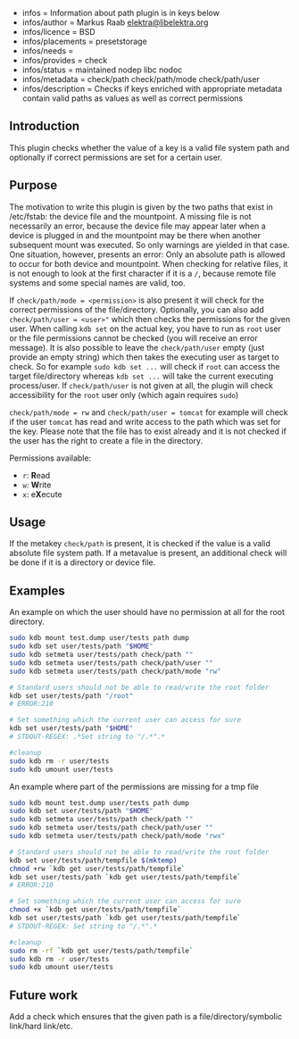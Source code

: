 - infos = Information about path plugin is in keys below
- infos/author = Markus Raab <elektra@libelektra.org>
- infos/licence = BSD
- infos/placements = presetstorage
- infos/needs =
- infos/provides = check
- infos/status = maintained nodep libc nodoc
- infos/metadata = check/path check/path/mode check/path/user
- infos/description = Checks if keys enriched with appropriate metadata contain valid paths as values as well
as correct permissions

## Introduction

This plugin checks whether the value of a key is a valid file system path and optionally if
correct permissions are set for a certain user.

## Purpose

The motivation to write this plugin is given by the two paths that exist
in /etc/fstab: the device file and the mountpoint. A missing file is
not necessarily an error, because the device file may appear later when
a device is plugged in and the mountpoint may be there when another
subsequent mount was executed. So only warnings are yielded in that
case. One situation, however, presents an error: Only an absolute path
is allowed to occur for both device and mountpoint. When checking for
relative files, it is not enough to look at the first character if it is
a `/`, because remote file systems and some special names are valid, too.

If `check/path/mode = <permission>` is also present it will check for the correct permissions
of the file/directory. Optionally, you can also add `check/path/user = <user>"` which then checks the permissions
for the given user. When calling `kdb set` on the actual key, you have to run as `root` user
or the file permissions cannot be checked (you will receive an error message). It is also possible to leave the
`check/path/user` empty (just provide an empty string) which then takes the executing user as target to check.
So for example `sudo kdb set ...` will check if `root` can access the target file/directory whereas `kdb set ...`
will take the current executing process/user. If `check/path/user` is not given at all, the plugin
will check accessibility for the `root` user only (which again requires `sudo`)

 `check/path/mode = rw` and `check/path/user = tomcat` for example will check if the user
`tomcat` has read and write access to the path which was set for the key. Please note that the file has to exist already
and it is not checked if the user has the right to create a file in the directory.

 Permissions available:
 - `r`: **R**ead
 - `w`: **W**rite
 - `x`: e**X**ecute

## Usage

If the metakey `check/path` is present, it is checked if the value is a
valid absolute file system path. If a metavalue is present, an additional
check will be done if it is a directory or device file.

## Examples

An example on which the user should have no permission at all for the root directory.
```sh
sudo kdb mount test.dump user/tests path dump
sudo kdb set user/tests/path "$HOME"
sudo kdb setmeta user/tests/path check/path ""
sudo kdb setmeta user/tests/path check/path/user ""
sudo kdb setmeta user/tests/path check/path/mode "rw"

# Standard users should not be able to read/write the root folder
kdb set user/tests/path "/root"
# ERROR:210

# Set something which the current user can access for sure
kdb set user/tests/path "$HOME"
# STDOUT-REGEX: .*Set string to "/.*".*

#cleanup
sudo kdb rm -r user/tests
sudo kdb umount user/tests
```

An example where part of the permissions are missing for a tmp file
```sh
sudo kdb mount test.dump user/tests path dump
sudo kdb set user/tests/path "$HOME"
sudo kdb setmeta user/tests/path check/path ""
sudo kdb setmeta user/tests/path check/path/user ""
sudo kdb setmeta user/tests/path check/path/mode "rwx"

# Standard users should not be able to read/write the root folder
kdb set user/tests/path/tempfile $(mktemp)
chmod +rw `kdb get user/tests/path/tempfile`
kdb set user/tests/path `kdb get user/tests/path/tempfile`
# ERROR:210

# Set something which the current user can access for sure
chmod +x `kdb get user/tests/path/tempfile`
kdb set user/tests/path `kdb get user/tests/path/tempfile`
# STDOUT-REGEX: Set string to "/.*".*

#cleanup
sudo rm -rf `kdb get user/tests/path/tempfile`
sudo kdb rm -r user/tests
sudo kdb umount user/tests
```

## Future work
Add a check which ensures that the given path is a file/directory/symbolic link/hard link/etc.